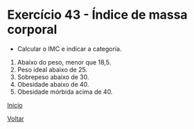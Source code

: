 # Exercício 43 - Índice de massa corporal

- Calcular o IMC e indicar a categoria.
1. Abaixo do peso, menor que 18,5.
2. Peso ideal abaixo de 25.
3. Sobrepeso abaixo de 30.
4. Obesidade abaixo de 40.
5. Obesidade mórbida acima de 40.

[Início](https://github.com/NandesLima/desafios-python)

[Voltar](https://github.com/NandesLima/desafios-python/tree/main/04.%20Condi%C3%A7%C3%B5es%20de%20decis%C3%A3o)